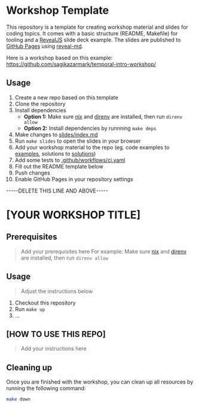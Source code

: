 # Workshop Template

This repository is a template for creating workshop material and slides for coding topics.
It comes with a basic structure (README, Makefile) for tooling and a [RevealJS](https://revealjs.com/) slide deck example.
The slides are published to [GitHub Pages](https://pages.github.com/) using [reveal-md](https://github.com/webpro/reveal-md).

Here is a workshop based on this example: https://github.com/sagikazarmark/temporal-intro-workshop/

## Usage

1. Create a new repo based on this template
1. Clone the repository
1. Install dependencies
    - **Option 1:** Make sure [nix](https://nixos.org) and [direnv](https://direnv.net) are installed, then run `direnv allow`
    - **Option 2:** Install dependencies by runnning `make deps`
1. Make changes to [slides/index.md](slides/index.md)
1. Run `make slides` to open the slides in your browser
1. Add your workshop material to the repo (eg. code examples to [examples](examples), solutions to [solutions](solutions))
1. Add some tests to [.github/workflows/ci.yaml](.github/workflows/ci.yaml)
1. Fill out the README template below
1. Push changes
1. Enable GitHub Pages in your repository settings

-----DELETE THIS LINE AND ABOVE-----
# [YOUR WORKSHOP TITLE]

## Prerequisites

> Add your prerequisites here
> For example: Make sure [nix](https://nixos.org) and [direnv](https://direnv.net) are installed, then run `direnv allow`


## Usage

> Adjust the instructions below

1. Checkout this repository
1. Run `make up`
1. ...


## [HOW TO USE THIS REPO]

> Add your instructions here


## Cleaning up

Once you are finished with the workshop, you can clean up all resources by running the following command:

```bash
make down
```

